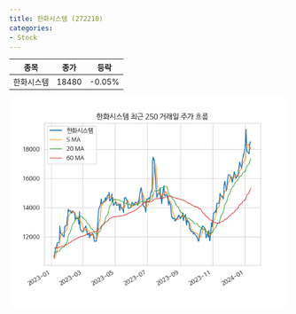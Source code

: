 ```yaml
---
title: 한화시스템 (272210)
categories:
- Stock
---
```


|종목|종가|등락|
|----|----|----|
|한화시스템|18480|-0.05%|

<!-- more -->

![272210](/assets/images/stock/272210.png)